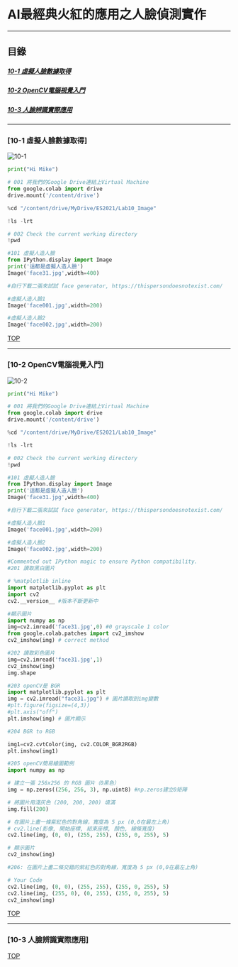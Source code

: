 # AI最經典火紅的應用之人臉偵測實作
<a name="000"/>

---
## 目錄
##### [10-1 虛擬人臉數據取得](#001)
##### [10-2 OpenCV電腦視覺入門](#002)
##### [10-3 人臉辨識實際應用](#003)
---

<a name="001"/>

### [10-1 虛擬人臉數據取得]
![10-1](https://user-images.githubusercontent.com/89327055/144730270-716e0ed5-a2b1-4539-9d6c-2e47df98ab98.png)

````python
print("Hi Mike")

# 001 將我們的Google Drive連結上Virtual Machine
from google.colab import drive
drive.mount('/content/drive')

%cd "/content/drive/MyDrive/ES2021/Lab10_Image"

!ls -lrt

# 002 Check the current working directory
!pwd

#101 虛擬人造人臉
from IPython.display import Image
print('這都是虛擬人造人臉')
Image('face31.jpg',width=400)

#自行下載二張來試試 face generator, https://thispersondoesnotexist.com/

#虛擬人造人臉1
Image('face001.jpg',width=200)

#虛擬人造人臉2
Image('face002.jpg',width=200)
````


[TOP](#000)

---

<a name="002"/>

### [10-2 OpenCV電腦視覺入門]
![10-2](https://user-images.githubusercontent.com/89327055/144730622-919ec3ee-d646-46ac-af5a-15c749515b67.png)

````python
print("Hi Mike")

# 001 將我們的Google Drive連結上Virtual Machine
from google.colab import drive
drive.mount('/content/drive')

%cd "/content/drive/MyDrive/ES2021/Lab10_Image"

!ls -lrt

# 002 Check the current working directory
!pwd

#101 虛擬人造人臉
from IPython.display import Image
print('這都是虛擬人造人臉')
Image('face31.jpg',width=400)

#自行下載二張來試試 face generator, https://thispersondoesnotexist.com/

#虛擬人造人臉1
Image('face001.jpg',width=200)

#虛擬人造人臉2
Image('face002.jpg',width=200)

#Commented out IPython magic to ensure Python compatibility.
#201 讀取黑白圖片

# %matplotlib inline
import matplotlib.pyplot as plt
import cv2
cv2.__version__ #版本不斷更新中

#顯示圖片
import numpy as np
img=cv2.imread('face31.jpg',0) #0 grayscale 1 color
from google.colab.patches import cv2_imshow
cv2_imshow(img) # correct method

#202 讀取彩色圖片
img=cv2.imread('face31.jpg',1)
cv2_imshow(img)
img.shape

#203 openCV是 BGR
import matplotlib.pyplot as plt
img = cv2.imread("face31.jpg") # 圖片讀取到img變數
#plt.figure(figsize=(4,3))
#plt.axis("off") 
plt.imshow(img) # 圖片顯示

#204 BGR to RGB

img1=cv2.cvtColor(img, cv2.COLOR_BGR2RGB)
plt.imshow(img1)

#205 openCV簡易繪圖範例
import numpy as np

# 建立一張 256x256 的 RGB 圖片（0黑色）
img = np.zeros((256, 256, 3), np.uint8) #np.zeros建立0矩陣

# 將圖片用淺灰色 (200, 200, 200) 填滿
img.fill(200)

# 在圖片上畫一條紫紅色的對角線，寬度為 5 px (0,0在最左上角)
# cv2.line(影像, 開始座標, 結束座標, 顏色, 線條寬度)
cv2.line(img, (0, 0), (255, 255), (255, 0, 255), 5)

# 顯示圖片
cv2_imshow(img)

#206: 在圖片上畫二條交錯的紫紅色的對角線，寬度為 5 px (0,0在最左上角)

# Your Code
cv2.line(img, (0, 0), (255, 255), (255, 0, 255), 5)
cv2.line(img, (255, 0), (0, 255), (255, 0, 255), 5)
cv2_imshow(img)
````


[TOP](#000)

---


<a name="003"/>

### [10-3 人臉辨識實際應用]


[TOP](#000)


